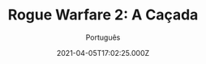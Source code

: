 ---
id: '8a7682e9-e8ed-49a8-820b-d236e8a5bb00'
type: 'movie' # Filme, Série, Anime
title: "Rogue Warfare 2: A Caçada"
synopsis: ["O próximo capítulo da Trilogia rogue warfare. Daniel foi capturado e cabe à EQUIPE encontrá-lo antes que seja tarde.",
]
originalTitle: "Rogue Warfare: The Hunt"
date: '2021-04-05T17:02:25.000Z'
update: '2021-04-05T17:02:25.000Z'
releaseDate: '2019-12-02T03:00:00.000Z'
imdb:
  rating: '3' # 8.5
  id: '' # tt0470752
duration: '1h 43 Min'
trailer:
  urls: [
    'zv5PR0PFiA0',
  ]
tags: ['1080p']
genre: ['Ação'] #
quality: 'BluRay' # BluRay, WEB-DL, HDTV, WEB-DL4K, WEB-DLe
format: 'Mkv' # MKV, MP4, TS
audio: 'Português, Inglês' # Dublado, Legendado, Dual Audio, Dub & Leg
subtitle: 'Português' # Português, inglês,
size: '7.16 GB' # 4.8 GB
audioQuality: 10
videoQuality: 10
directors: []
#  - name: 'Lana Wachowski'
#    image: ''
#  - name: 'Lilly Wachowski'
#    image: ''
cast: []
#  - name: 'Keanu Reeves'
#    image: ''
#    characterName: 'Neo'
writers: []
#  - name: ''
#    image: ''
maturityRating:
  age: '' # L , 10, 12, 14, 16, 18
  topics: [''] # Violence, Illegal drugs, Inappropriate Language, Legal Drugs, Sexual Content, Extreme Violence
###########################################
download:
  
  - url: 'magnet:?xt=urn:btih:ed2128de366001b9a8cc4dc711f46b6f1760f2bf&dn=LAPUMiA.Org%20-%20Rogue.Warfare.2.A.Cacada.2019.1080p.BluRay.x264.DUAL-TDF&tr=udp%3a%2f%2ftracker.opentrackr.org%3a1337%2fannounce&tr=udp%3a%2f%2ftracker.openbittorrent.com%3a80%2fannounce&tr=udp%3a%2f%2ftracker.trackerfix.com%3a80%2fannounce&tr=udp%3a%2f%2ftracker.coppersurfer.tk%3a6969%2fannounce&tr=udp%3a%2f%2ftracker.leechers-paradise.org%3a6969%2fannounce&tr=udp%3a%2f%2feddie4.nl%3a6969%2fannounce&tr=udp%3a%2f%2fp4p.arenabg.com%3a1337%2fannounce&tr=udp%3a%2f%2fexplodie.org%3a6969%2fannounce&tr=udp%3a%2f%2fzer0day.ch%3a1337%2fannounce'
    resolution: '1080p' # 720p, 1080p, 4K,
    audio: 'Dual Áudio' # Dublado, Legendado, Dual Audio
    size: '' # 4.8 GB
    quality: '' # BluRay, WEB-DL
    format: '' # MKV
images:
  cover: '/assets/movies/rogue-warfare-2-a-cacada.jpg'
  background: '/assets/movies/'
---